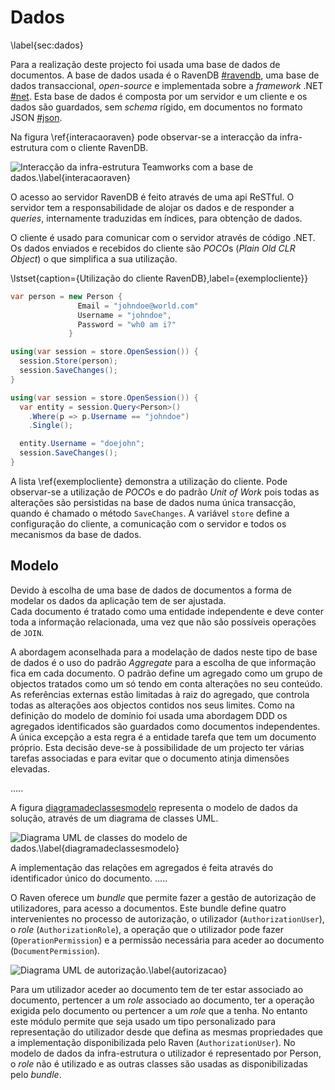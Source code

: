 Dados
=

\label{sec:dados}

Para a realização deste projecto foi usada uma base de dados de documentos. A base de dados usada é o RavenDB [#ravendb](), uma base de dados transaccional, *open-source* e implementada sobre a *framework* .NET [#net](). Esta base de dados é composta por um servidor e um cliente e os dados são guardados, sem *schema* rígido, em documentos no formato JSON [#json]().

Na figura \ref{interacaoraven} pode observar-se a interacção da infra-estrutura com o cliente RavenDB.

![Interacção da infra-estrutura Teamworks com a base de dados.\label{interacaoraven}](http://www.lucidchart.com/publicSegments/view/4fd76e6a-3ef0-4875-99c1-4ac60a78da40/image.png)

O acesso ao servidor RavenDB é feito através de uma api ReSTful. O servidor tem a responsabilidade de alojar os dados e de responder a *queries*, internamente traduzidas em índices, para obtenção de dados. 

O cliente é usado para comunicar com o servidor através de código .NET. Os dados enviados e recebidos do cliente são *POCO*s (*Plain Old CLR Object*) o que simplifica a sua utilização.

\lstset{caption={Utilização do cliente RavenDB},label={exemplocliente}}
````csharp
var person = new Person {
               Email = "johndoe@world.com"
               Username = "johndoe",
               Password = "wh0 am i?"
             }

using(var session = store.OpenSession()) {
  session.Store(person);
  session.SaveChanges();
}

using(var session = store.OpenSession()) {
  var entity = session.Query<Person>()
    .Where(p => p.Username == "johndoe")
    .Single();

  entity.Username = "doejohn";
  session.SaveChanges();
}
```` 

A lista \ref{exemplocliente} demonstra a utilização do cliente. Pode observar-se a utilização de *POCO*s e do padrão *Unit of Work* pois todas as alterações são persistidas na base de dados numa única transacção, quando é chamado o método `SaveChanges`. A variável `store` define a configuração do cliente, a comunicação com o servidor e todos os mecanismos da base de dados.

Modelo
-

Devido à escolha de uma base de dados de documentos a forma de modelar os dados da aplicação tem de ser ajustada.  
Cada documento é tratado como uma entidade independente e deve conter toda a informação relacionada, uma vez que  não são possíveis operações de `JOIN`. 

A abordagem aconselhada para a modelação de dados neste tipo de base de dados é o uso do padrão *Aggregate* para a escolha de que informação fica em cada documento. O padrão define um agregado como um grupo de objectos tratados como um só tendo em conta alterações no seu conteúdo. 
As referências externas estão limitadas à raiz do agregado, que controla todas as alterações aos objectos contidos nos seus limites.
Como na definição do modelo de domínio foi usada uma abordagem DDD os agregados identificados são guardados como documentos independentes.
A única excepção a esta regra é a entidade tarefa que tem um documento próprio. Esta decisão deve-se à possibilidade de um projecto ter várias tarefas associadas e para evitar que o documento atinja dimensões elevadas.

.....

A figura [diagramadeclassesmodelo]() representa o modelo de dados da solução, através de um diagrama de classes UML.

![Diagrama UML de classes do modelo de dados.\label{diagramadeclassesmodelo}](http://www.lucidchart.com/publicSegments/view/4fd91524-d53c-4604-9e14-42450a4022d4/image.png)
 
A implementação das relações em agregados é feita através do identificador único do documento.
.....

O Raven oferece um *bundle* que permite fazer a gestão de autorização de utilizadores, para acesso a documentos. Este bundle define quatro intervenientes no processo de autorização, o utilizador (`AuthorizationUser`), o *role* (`AuthorizationRole`), a operação que o utilizador pode fazer (`OperationPermission`) e a permissão necessária para aceder ao documento (`DocumentPermission`). 

![Diagrama UML de autorização.\label{autorizacao}](http://www.lucidchart.com/publicSegments/view/4fd9c8d1-77b0-457e-8520-39800adcb320/image.png)

Para um utilizador aceder ao documento tem de ter estar associado ao documento, pertencer a um *role* associado ao documento, ter a operação exigida pelo documento ou pertencer a um *role* que a tenha. No entanto este módulo permite que seja usado um tipo personalizado para representação do utilizador desde que defina as mesmas propriedades que a implementação disponibilizada pelo Raven (`AuthorizationUser`). No modelo de dados da infra-estrutura o utilizador é representado por Person, o *role* não é utilizado e as outras classes são usadas as disponibilizadas pelo *bundle*.

